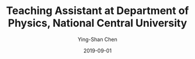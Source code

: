 ---
author: "Ying-Shan Chen"
title: "Teaching Assistant at Department of Physics, National Central University"
jobtitle: [
    "Research Assistant at Plasma Theory and Simulation Laboratory (PTSL)", 
    "Research Assistant at High-Field Physics and Ultrafast Technology Laboratory"
]
company: "National Central University (NCU)"
location: "Taoyuan City, Taiwan"
date: '2019-09-01'
periods: ["September 2020 - January 2024", "September 2022 - January 2024"]
jobs: [
    ["Advised by <a href='https://www.phy.ncu.edu.tw/en/faculty/陳仕宏-chen-shih-hung-2/'>Prof. Shih-Hung Chen</a>",
    "Conducting research in computational physics, plasma physics, high-field laser technology and electrodynamics.",
    "<a href='../../projects_physics/fdtd'>Develop Finite-Difference Time-Domain (FDTD)</a> and <a href='../../projects_physics/twostreaminstability'>Particle-In-Cell (PIC) simulation</a> Python program to simulate laser plasma interaction.",
    "<a href='../../projects_physics/gaussianbeam'>Derive 3D Gaussian Beam laser theory under cylindrical coordinate, and 2D Gaussian Beam laser theory under Cartesian coordinate.</a>",
    "Apply data visualization and programming technique for result analysis.",
    "Oral presentation at the AAPPS-DPP 2023 conference in Nagoya, Japan. Topic: Numerical Simulation of Ion-Based Water-Window Harmonic Generation in Laser-Irradiated Gases"], 
    ["Advised by <a href='https://www.phy.ncu.edu.tw/en/faculty/朱旭新-hsu-hsin-chu-2/'>Prof. Hsu-Hsin Chu</a>",
    "Use 3D-PIC simulation to examine phase-matching conditions of high harmonic generation.",
    "Use MPI parallelized and controllable PIC code under LINUX system."
    ]
]
skills: [
    ["Hybrid Work", "Physics", "Calculus", "Python", "C++", "FORTRAN", "Data Analysis"],
    ["On-site Work"]
]
logo: /self/img/logo/NCU.jpg
---